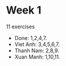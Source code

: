 # Week 1

11 exercises

- Done: 1,2,4,7.
- Viet Anh: 3,4,5,6,7.
- Thanh Nam: 2,8,9.
- Xuan Manh: 1,10,11.

